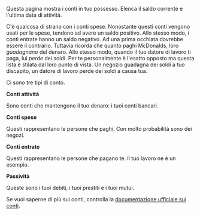 Questa pagina mostra i conti in tuo possesso. Elenca il saldo corrente e l'ultima data di attività.

C'è qualcosa di strano con i conti spese. Nonostante questi conti vengono usati per le spese, tendono ad avere un saldo positivo. Allo stesso modo, i conti entrate hanno un saldo negativo. Ad una prima occhiata dovrebbe essere il contrario. Tuttavia ricorda che quanto paghi McDonalds, loro *guadagnano* del denaro. Allo stesso modo, quando il tuo datore di lavoro ti paga, lui *perde* dei soldi. Per te personalmente è l'esatto opposto ma questa lista è stilata dal loro punto di vista. Un negozio guadagna dei soldi a tuo discapito, un datore di lavoro perde dei soldi a causa tua.

Ci sono tre tipi di conto.

**Conti attività**

Sono conti che mantengono il tuo denaro: i tuoi conti bancari.

**Conti spese**

Questi rappresentano le persone che paghi. Con molto probabilità sono dei negozi.

**Conti entrate**

Questi rappresentano le persone che pagano te. Il tuo lavoro ne è un esempio.

**Passività**

Queste sono i tuoi debiti, i tuoi prestiti e i tuoi mutui.

Se vuoi saperne di più sui conti, controlla la [documentazione ufficiale sui conti](https://docs.firefly-iii.org/concepts/accounts).